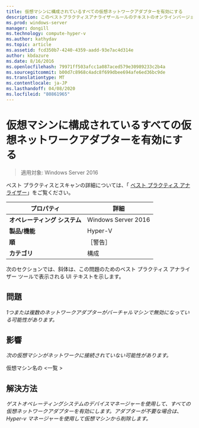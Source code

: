 ```yaml
---
title: 仮想マシンに構成されているすべての仮想ネットワークアダプターを有効にする
description: このベストプラクティスアナライザールールのテキストのオンラインバージョン。
ms.prod: windows-server
manager: dongill
ms.technology: compute-hyper-v
ms.author: kathydav
ms.topic: article
ms.assetid: fcd350b7-4240-4359-aadd-93e7ac4d314e
author: kbdazure
ms.date: 8/16/2016
ms.openlocfilehash: 79971ff503afcc1a087aced579e30989233c2b4a
ms.sourcegitcommit: b00d7c8968c4adc8f699dbee694afe6ed36bc9de
ms.translationtype: MT
ms.contentlocale: ja-JP
ms.lasthandoff: 04/08/2020
ms.locfileid: "80861965"
---
```

# <a name="enable-all-virtual-network-adapters-configured-for-a-virtual-machine"></a>仮想マシンに構成されているすべての仮想ネットワークアダプターを有効にする

>適用対象: Windows Server 2016

ベスト プラクティスとスキャンの詳細については、「 [ベスト プラクティス アナライザー](https://go.microsoft.com/fwlink/?LinkId=122786)」をご覧ください。  
  
|プロパティ|詳細|  
|-|-|  
|**オペレーティング システム**|Windows Server 2016|  
|**製品/機能**|Hyper-V|  
|**順**|［警告］|  
|**カテゴリ**|構成|  
  
次のセクションでは、斜体は、この問題のためのベスト プラクティス アナライザー ツールで表示される UI テキストを示します。  
  
## <a name="issue"></a>問題  
  
*1つまたは複数のネットワークアダプターがバーチャルマシンで無効になっている可能性があります。*  
  
## <a name="impact"></a>影響  
  
*次の仮想マシンがネットワークに接続されていない可能性があります。*  
  
仮想マシン名の \<一覧 >  
  
## <a name="resolution"></a>解決方法  
  
*ゲストオペレーティングシステムのデバイスマネージャーを使用して、すべての仮想ネットワークアダプターを有効にします。アダプターが不要な場合は、Hyper-v マネージャーを使用して仮想マシンから削除します。*  
  


